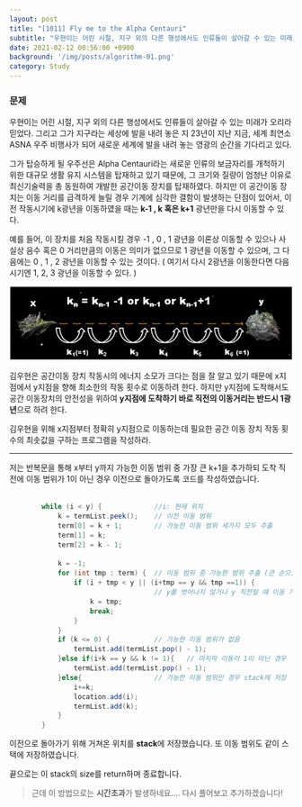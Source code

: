 ```yaml
---
layout: post
title: "[1011] Fly me to the Alpha Centauri"
subtitle: "우현이는 어린 시절, 지구 외의 다른 행성에서도 인류들이 살아갈 수 있는 미래가 오리라 믿었다."
date: 2021-02-12 00:56:00 +0900
background: '/img/posts/algorithm-01.png'
category: Study
---
```

### 문제
우현이는 어린 시절, 지구 외의 다른 행성에서도 인류들이 살아갈 수 있는 미래가 오리라 믿었다. 그리고 그가 지구라는 세상에 발을 내려 놓은 지 23년이 지난 지금, 세계 최연소 ASNA 우주 비행사가 되어 새로운 세계에 발을 내려 놓는 영광의 순간을 기다리고 있다.

그가 탑승하게 될 우주선은 Alpha Centauri라는 새로운 인류의 보금자리를 개척하기 위한 대규모 생활 유지 시스템을 탑재하고 있기 때문에, 그 크기와 질량이 엄청난 이유로 최신기술력을 총 동원하여 개발한 공간이동 장치를 탑재하였다. 하지만 이 공간이동 장치는 이동 거리를 급격하게 늘릴 경우 기계에 심각한 결함이 발생하는 단점이 있어서, 이전 작동시기에 k광년을 이동하였을 때는 **k-1 , k 혹은 k+1** 광년만을 다시 이동할 수 있다. 

예를 들어, 이 장치를 처음 작동시킬 경우 -1 , 0 , 1 광년을 이론상 이동할 수 있으나 사실상 음수 혹은 0 거리만큼의 이동은 의미가 없으므로 1 광년을 이동할 수 있으며, 그 다음에는 0 , 1 , 2 광년을 이동할 수 있는 것이다. ( 여기서 다시 2광년을 이동한다면 다음 시기엔 1, 2, 3 광년을 이동할 수 있다. )

<img class="img-fluid" src="/img/posts/inPost/algorithm-01.JPG">

김우현은 공간이동 장치 작동시의 에너지 소모가 크다는 점을 잘 알고 있기 때문에 x지점에서 y지점을 향해 최소한의 작동 횟수로 이동하려 한다. 하지만 y지점에 도착해서도 공간 이동장치의 안전성을 위하여 **y지점에 도착하기 바로 직전의 이동거리는 반드시 1광년**으로 하려 한다.

김우현을 위해 x지점부터 정확히 y지점으로 이동하는데 필요한 공간 이동 장치 작동 횟수의 최솟값을 구하는 프로그램을 작성하라.

*****

저는 반복문을 통해 x부터 y까지 가능한 이동 범위 중 가장 큰 k+1을 추가하되 도착 직전에 이동 범위가 1이 아닌 경우 이전으로 돌아가도록 코드를 작성하였습니다.

``` java

        while (i < y) {             //i: 현재 위치
            k = termList.peek();    // 이전 이동 범위
            term[0] = k + 1;        // 가능한 이동 범위 세가지 모두 추출
            term[1] = k;
            term[2] = k - 1;

            k = -1;
            for (int tmp : term) {  // 이동 범위 중 가능한 범위 추출 (큰 순으로)
                if (i + tmp < y || (i+tmp == y && tmp ==1)) {
                                    // y를 벗어나지 않거나 y 직전일 때 이동 거리가 1인 경우 
                    k = tmp;
                    break;
                }
            }
            if (k <= 0) {           // 가능한 이동 범위가 없음
                termList.add(termList.pop() - 1);
            }else if(i+k == y && k != 1){   // 마지막 이동이 1이 아닌 경우
                termList.add(termList.pop() - 1);
            }else{                  // 가능한 이동 범위인 경우 stack에 저장
                i+=k;             
                location.add(i);
                termList.add(k);   
            }
        }

```

이전으로 돌아가기 위해 거쳐온 위치를 **stack**에 저장했습니다. 또 이동 범위도 같이 스택에 저장하였습니다.

끝으로는 이 stack의 size를 return하며 종료합니다.

> 근데 이 방법으로는 **시간초과**가 발생하네요.... 다시 풀어보고 추가하겠습니다!
